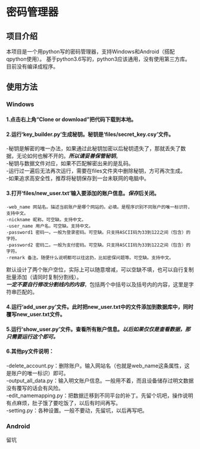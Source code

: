 ﻿# 密码管理器  
## 项目介绍  
本项目是一个用python写的密码管理器，支持Windows和Android（搭配qpython使用）。
基于python3.6写的，python3应该通用，没有使用第三方库。
目前没有编译成程序。  
## 使用方法  
### Windows  
#### 1.点击右上角“Clone or download”把代码下载到本地。  
#### 2.运行‘key_builder.py’生成秘钥。秘钥是‘files/secret_key.csy’文件。  
-秘钥是解密的唯一办法，如果通过此秘钥加密以后秘钥遗失了，那就丢失了数据，无论如何也解不开的。***所以请妥善保管秘钥***。  
-秘钥与数据文件对应，如果不匹配解密出来的是乱码。  
-运行过一遍后无法再次运行，需要在files文件夹中删除秘钥，方可再次生成。  
-如果追求高安全性，推荐将秘钥保存到一台未联网的电脑中。  
#### 3.打开‘files/new_user.txt’输入要添加的账户信息。*保存*后关闭。  
	-web_name 网站名。描述当前账户是哪个网站的。必填。是程序识别不同账户的唯一标识符，支持中文。  
	-nickname 昵称。可空缺。支持中文。  
	-user_name 用户名。可空缺。支持中文。  
	-password1 密码一。一般为登录密码。可空缺。只支持ASCII码为33到122之间（包含）的字符。  
	-password2 密码二。一般为支付密码。可空缺。只支持ASCII码为33到122之间（包含）的字符。  
	-remark 备注。随便什么说明都可以往这扔，比如密保问题等。可空缺。支持中文。  
默认设计了两个账户空位，实际上可以随意增减，可以空缺不填，也可以自行复制批量添加（请同时复制分割线）。  
***一定不要自行修改分割线内的内容***，包括两个中括号以及括号内的内容，这里是字符串匹配的。  
#### 4.运行‘add_user.py’文件。此时把new_user.txt中的文件添加到数据库中，同时覆写new_user.txt文件。  
#### 5.运行‘show_user.py’文件。查看所有账户信息。*以后如果仅仅是查看数据，那只需要运行这个即可。*    
#### 6.其他py文件说明：  
-delete_account.py：删除账户。输入网站名（也就是web_name这条属性，这是账户的唯一标识）即可。  
-output_all_data.py：输入明文账户信息。一般用不着，而且设备储存过明文数据没有覆写的话会有风险。  
-edit_namemapping.py：把数据迁移到不同平台的补丁。先留个坑吧，操作说明有点麻烦，肚子饿了要吃饭了，以后有时间再写。  
-setting.py：各种设置。一般不要动，先留坑，以后再写吧。  
### Android  
留坑  